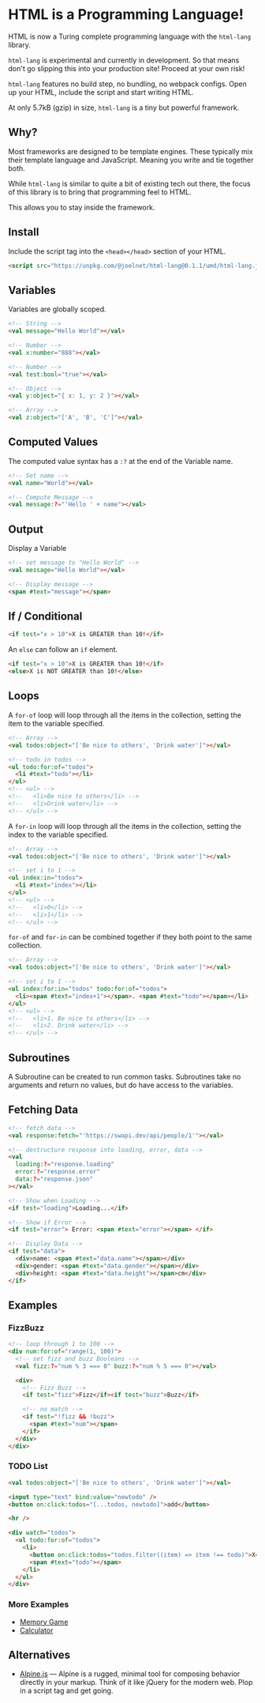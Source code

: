 # HTML is a Programming Language!

HTML is now a Turing complete programming language with the `html-lang` library.

`html-lang` is experimental and currently in development. So that means don't go slipping this into your production site! Proceed at your own risk!

`html-lang` features no build step, no bundling, no webpack configs. Open up your HTML, include the script and start writing HTML.

At only 5.7kB (gzip) in size, `html-lang` is a tiny but powerful framework.

## Why?

Most frameworks are designed to be template engines. These typically mix their template language and JavaScript. Meaning you write and tie together both.

While `html-lang` is similar to quite a bit of existing tech out there, the focus of this library is to bring that programming feel to HTML.

This allows you to stay inside the framework.

## Install

Include the script tag into the `<head></head>` section of your HTML.

```html
<script src="https://unpkg.com/@joelnet/html-lang@0.1.1/umd/html-lang.js"></script>
```

## Variables

Variables are globally scoped.

```html
<!-- String -->
<val message="Hello World"></val>

<!-- Number -->
<val x:number="888"></val>

<!-- Number -->
<val test:bool="true"></val>

<!-- Object -->
<val y:object="{ x: 1, y: 2 }"></val>

<!-- Array -->
<val z:object="['A', 'B', 'C']"></val>
```

## Computed Values

The computed value syntax has a `:?` at the end of the Variable name.

```html
<!-- Set name -->
<val name="World"></val>

<!-- Compute Message -->
<val message:?="'Hello ' + name"></val>
```

## Output

Display a Variable

```html
<!-- set message to "Hello World" -->
<val message="Hello World"></val>

<!-- Display message -->
<span #text="message"></span>
```

## If / Conditional

```html
<if test="x > 10">X is GREATER than 10!</if>
```

An `else` can follow an `if` element.

```html
<if test="x > 10">X is GREATER than 10!</if>
<else>X is NOT GREATER than 10!</else>
```

## Loops

A `for-of` loop will loop through all the items in the collection, setting the item to the variable specified.

```html
<!-- Array -->
<val todos:object="['Be nice to others', 'Drink water']"></val>

<!-- todo in todos -->
<ul todo:for:of="todos">
  <li #text="todo"></li>
</ul>
<!-- <ul> -->
<!--   <li>Be nice to others</li> -->
<!--   <li>Drink water</li> -->
<!-- </ul> -->
```

A `for-in` loop will loop through all the items in the collection, setting the index to the variable specified.

```html
<!-- Array -->
<val todos:object="['Be nice to others', 'Drink water']"></val>

<!-- set i to 1 -->
<ul index:in="todos">
  <li #text="index"></li>
</ul>
<!-- <ul> -->
<!--   <li>0</li> -->
<!--   <li>1</li> -->
<!-- </ul> -->
```

`for-of` and `for-in` can be combined together if they both point to the same collection.

```html
<!-- Array -->
<val todos:object="['Be nice to others', 'Drink water']"></val>

<!-- set i to 1 -->
<ul index:for:in="todos" todo:for:of="todos">
  <li><span #text="index+1"></span>. <span #text="todo"></span></li>
</ul>
<!-- <ul> -->
<!--   <li>1. Be nice to others</li> -->
<!--   <li>2. Drink water</li> -->
<!-- </ul> -->
```

## Subroutines

A Subroutine can be created to run common tasks. Subroutines take no arguments and return no values, but do have access to the variables.

## Fetching Data

```html
<!-- fetch data -->
<val response:fetch="'https://swapi.dev/api/people/1'"></val>

<!-- destructure response into loading, error, data -->
<val
  loading:?="response.loading"
  error:?="response.error"
  data:?="response.json"
></val>

<!-- Show when Loading -->
<if test="loading">Loading...</if>

<!-- Show if Error -->
<if test="error"> Error: <span #text="error"></span> </if>

<!-- Display Data -->
<if test="data">
  <div>name: <span #text="data.name"></span></div>
  <div>gender: <span #text="data.gender"></span></div>
  <div>height: <span #text="data.height"></span>cm</div>
</if>
```

## Examples

### FizzBuzz

```html
<!-- loop through 1 to 100 -->
<div num:for:of="range(1, 100)">
  <!-- set fizz and buzz Booleans -->
  <val fizz:?="num % 3 === 0" buzz:?="num % 5 === 0"></val>

  <div>
    <!-- Fizz Buzz -->
    <if test="fizz">Fizz</if><if test="buzz">Buzz</if>

    <!-- no match -->
    <if test="!fizz && !buzz">
      <span #text="num"></span>
    </if>
  </div>
</div>
```

### TODO List

```html
<val todos:object="['Be nice to others', 'Drink water']"></val>

<input type="text" bind:value="newtodo" />
<button on:click:todos="[...todos, newtodo]">add</button>

<hr />

<div watch="todos">
  <ul todo:for:of="todos">
    <li>
      <button on:click:todos="todos.filter((item) => item !== todo)">X</button>
      <span #text="todo"></span>
    </li>
  </ul>
</div>
```

### More Examples

- [Memory Game](https://codepen.io/joelnet/pen/BadymQz)
- [Calculator](https://codepen.io/joelnet/pen/porzEPv)

## Alternatives

- [Alpine.js](https://alpinejs.dev/) — Alpine is a rugged, minimal tool for composing behavior directly in your markup. Think of it like jQuery for the modern web. Plop in a script tag and get going.
